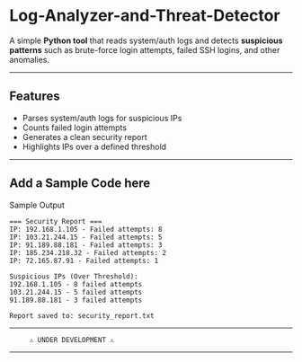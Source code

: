 # Log-Analyzer-and-Threat-Detector

A simple **Python tool** that reads system/auth logs and detects **suspicious patterns** such as brute-force login attempts, failed SSH logins, and other anomalies.

---

## Features
- Parses system/auth logs for suspicious IPs  
- Counts failed login attempts  
- Generates a clean security report  
- Highlights IPs over a defined threshold  

---

## Add a Sample Code here
Sample Output
```
=== Security Report ===
IP: 192.168.1.105 - Failed attempts: 8
IP: 103.21.244.15 - Failed attempts: 5
IP: 91.189.88.181 - Failed attempts: 3
IP: 185.234.218.32 - Failed attempts: 2
IP: 72.165.87.91 - Failed attempts: 1

Suspicious IPs (Over Threshold):
192.168.1.105 - 8 failed attempts
103.21.244.15 - 5 failed attempts
91.189.88.181 - 3 failed attempts

Report saved to: security_report.txt

```

---

```
     ⚠️ UNDER DEVELOPMENT ⚠️
```

---
